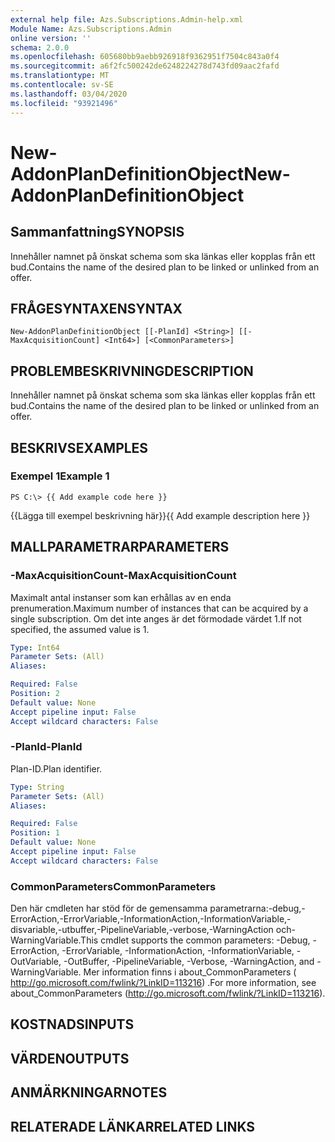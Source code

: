 ```yaml
---
external help file: Azs.Subscriptions.Admin-help.xml
Module Name: Azs.Subscriptions.Admin
online version: ''
schema: 2.0.0
ms.openlocfilehash: 605680bb9aebb926918f9362951f7504c843a0f4
ms.sourcegitcommit: a6f2fc500242de6248224278d743fd09aac2fafd
ms.translationtype: MT
ms.contentlocale: sv-SE
ms.lasthandoff: 03/04/2020
ms.locfileid: "93921496"
---
```

# <span data-ttu-id="75f7d-101">New-AddonPlanDefinitionObject</span><span class="sxs-lookup"><span data-stu-id="75f7d-101">New-AddonPlanDefinitionObject</span></span>

## <span data-ttu-id="75f7d-102">Sammanfattning</span><span class="sxs-lookup"><span data-stu-id="75f7d-102">SYNOPSIS</span></span>
<span data-ttu-id="75f7d-103">Innehåller namnet på önskat schema som ska länkas eller kopplas från ett bud.</span><span class="sxs-lookup"><span data-stu-id="75f7d-103">Contains the name of the desired plan to be linked or unlinked from an offer.</span></span>

## <span data-ttu-id="75f7d-104">FRÅGESYNTAXEN</span><span class="sxs-lookup"><span data-stu-id="75f7d-104">SYNTAX</span></span>

```
New-AddonPlanDefinitionObject [[-PlanId] <String>] [[-MaxAcquisitionCount] <Int64>] [<CommonParameters>]
```

## <span data-ttu-id="75f7d-105">PROBLEMBESKRIVNING</span><span class="sxs-lookup"><span data-stu-id="75f7d-105">DESCRIPTION</span></span>
<span data-ttu-id="75f7d-106">Innehåller namnet på önskat schema som ska länkas eller kopplas från ett bud.</span><span class="sxs-lookup"><span data-stu-id="75f7d-106">Contains the name of the desired plan to be linked or unlinked from an offer.</span></span>

## <span data-ttu-id="75f7d-107">BESKRIVS</span><span class="sxs-lookup"><span data-stu-id="75f7d-107">EXAMPLES</span></span>

### <span data-ttu-id="75f7d-108">Exempel 1</span><span class="sxs-lookup"><span data-stu-id="75f7d-108">Example 1</span></span>
```
PS C:\> {{ Add example code here }}
```

<span data-ttu-id="75f7d-109">{{Lägga till exempel beskrivning här}}</span><span class="sxs-lookup"><span data-stu-id="75f7d-109">{{ Add example description here }}</span></span>

## <span data-ttu-id="75f7d-110">MALLPARAMETRAR</span><span class="sxs-lookup"><span data-stu-id="75f7d-110">PARAMETERS</span></span>

### <span data-ttu-id="75f7d-111">-MaxAcquisitionCount</span><span class="sxs-lookup"><span data-stu-id="75f7d-111">-MaxAcquisitionCount</span></span>
<span data-ttu-id="75f7d-112">Maximalt antal instanser som kan erhållas av en enda prenumeration.</span><span class="sxs-lookup"><span data-stu-id="75f7d-112">Maximum number of instances that can be acquired by a single subscription.</span></span>
<span data-ttu-id="75f7d-113">Om det inte anges är det förmodade värdet 1.</span><span class="sxs-lookup"><span data-stu-id="75f7d-113">If not specified, the assumed value is 1.</span></span>

```yaml
Type: Int64
Parameter Sets: (All)
Aliases: 

Required: False
Position: 2
Default value: None
Accept pipeline input: False
Accept wildcard characters: False
```

### <span data-ttu-id="75f7d-114">-PlanId</span><span class="sxs-lookup"><span data-stu-id="75f7d-114">-PlanId</span></span>
<span data-ttu-id="75f7d-115">Plan-ID.</span><span class="sxs-lookup"><span data-stu-id="75f7d-115">Plan identifier.</span></span>

```yaml
Type: String
Parameter Sets: (All)
Aliases: 

Required: False
Position: 1
Default value: None
Accept pipeline input: False
Accept wildcard characters: False
```

### <span data-ttu-id="75f7d-116">CommonParameters</span><span class="sxs-lookup"><span data-stu-id="75f7d-116">CommonParameters</span></span>
<span data-ttu-id="75f7d-117">Den här cmdleten har stöd för de gemensamma parametrarna:-debug,-ErrorAction,-ErrorVariable,-InformationAction,-InformationVariable,-disvariable,-utbuffer,-PipelineVariable,-verbose,-WarningAction och-WarningVariable.</span><span class="sxs-lookup"><span data-stu-id="75f7d-117">This cmdlet supports the common parameters: -Debug, -ErrorAction, -ErrorVariable, -InformationAction, -InformationVariable, -OutVariable, -OutBuffer, -PipelineVariable, -Verbose, -WarningAction, and -WarningVariable.</span></span> <span data-ttu-id="75f7d-118">Mer information finns i about_CommonParameters ( http://go.microsoft.com/fwlink/?LinkID=113216) .</span><span class="sxs-lookup"><span data-stu-id="75f7d-118">For more information, see about_CommonParameters (http://go.microsoft.com/fwlink/?LinkID=113216).</span></span>

## <span data-ttu-id="75f7d-119">KOSTNADS</span><span class="sxs-lookup"><span data-stu-id="75f7d-119">INPUTS</span></span>

## <span data-ttu-id="75f7d-120">VÄRDEN</span><span class="sxs-lookup"><span data-stu-id="75f7d-120">OUTPUTS</span></span>

## <span data-ttu-id="75f7d-121">ANMÄRKNINGAR</span><span class="sxs-lookup"><span data-stu-id="75f7d-121">NOTES</span></span>

## <span data-ttu-id="75f7d-122">RELATERADE LÄNKAR</span><span class="sxs-lookup"><span data-stu-id="75f7d-122">RELATED LINKS</span></span>

